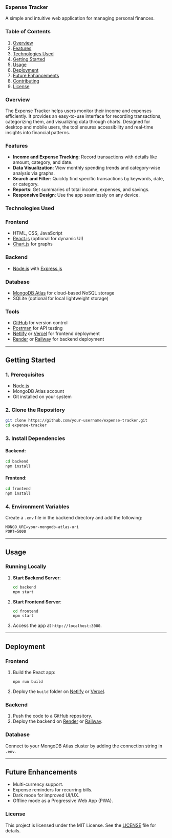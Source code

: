 ### **Expense Tracker**  
A simple and intuitive web application for managing personal finances.


### **Table of Contents**  
1. [Overview](#overview)  
2. [Features](#features)  
3. [Technologies Used](#technologies-used)  
4. [Getting Started](#getting-started)  
5. [Usage](#usage)  
6. [Deployment](#deployment)  
7. [Future Enhancements](#future-enhancements)  
8. [Contributing](#contributing)  
9. [License](#license)  


### **Overview**  
The Expense Tracker helps users monitor their income and expenses efficiently. It provides an easy-to-use interface for recording transactions, categorizing them, and visualizing data through charts. Designed for desktop and mobile users, the tool ensures accessibility and real-time insights into financial patterns.


### **Features**  
- **Income and Expense Tracking**: Record transactions with details like amount, category, and date.  
- **Data Visualization**: View monthly spending trends and category-wise analysis via graphs.  
- **Search and Filter**: Quickly find specific transactions by keywords, date, or category.  
- **Reports**: Get summaries of total income, expenses, and savings.  
- **Responsive Design**: Use the app seamlessly on any device.  


### **Technologies Used**

### **Frontend**  
- HTML, CSS, JavaScript  
- [React.js](https://reactjs.org/) (optional for dynamic UI)  
- [Chart.js](https://www.chartjs.org/) for graphs  

### **Backend**  
- [Node.js](https://nodejs.org/) with [Express.js](https://expressjs.com/)  

### **Database**  
- [MongoDB Atlas](https://www.mongodb.com/atlas) for cloud-based NoSQL storage  
- SQLite (optional for local lightweight storage)  

### **Tools**  
- [GitHub](https://github.com/) for version control  
- [Postman](https://www.postman.com/) for API testing  
- [Netlify](https://www.netlify.com/) or [Vercel](https://vercel.com/) for frontend deployment  
- [Render](https://render.com/) or [Railway](https://railway.app/) for backend deployment  

---

## **Getting Started**

### **1. Prerequisites**  
- [Node.js](https://nodejs.org/)  
- MongoDB Atlas account  
- Git installed on your system  

### **2. Clone the Repository**  
```bash
git clone https://github.com/your-username/expense-tracker.git
cd expense-tracker
```

### **3. Install Dependencies**  
#### Backend:  
```bash
cd backend
npm install
```

#### Frontend:  
```bash
cd frontend
npm install
```

### **4. Environment Variables**  
Create a `.env` file in the backend directory and add the following:  
```env
MONGO_URI=your-mongodb-atlas-uri
PORT=5000
```

---

## **Usage**

### **Running Locally**  
1. **Start Backend Server**:  
   ```bash
   cd backend
   npm start
   ```

2. **Start Frontend Server**:  
   ```bash
   cd frontend
   npm start
   ```

3. Access the app at `http://localhost:3000`.

---

## **Deployment**

### **Frontend**  
1. Build the React app:  
   ```bash
   npm run build
   ```
2. Deploy the `build` folder on [Netlify](https://www.netlify.com/) or [Vercel](https://vercel.com/).

### **Backend**  
1. Push the code to a GitHub repository.  
2. Deploy the backend on [Render](https://render.com/) or [Railway](https://railway.app/).  

### **Database**  
Connect to your MongoDB Atlas cluster by adding the connection string in `.env`.

---

## **Future Enhancements**  
- Multi-currency support.  
- Expense reminders for recurring bills.  
- Dark mode for improved UI/UX.  
- Offline mode as a Progressive Web App (PWA).  


### **License**  
This project is licensed under the MIT License. See the [LICENSE](LICENSE) file for details.


